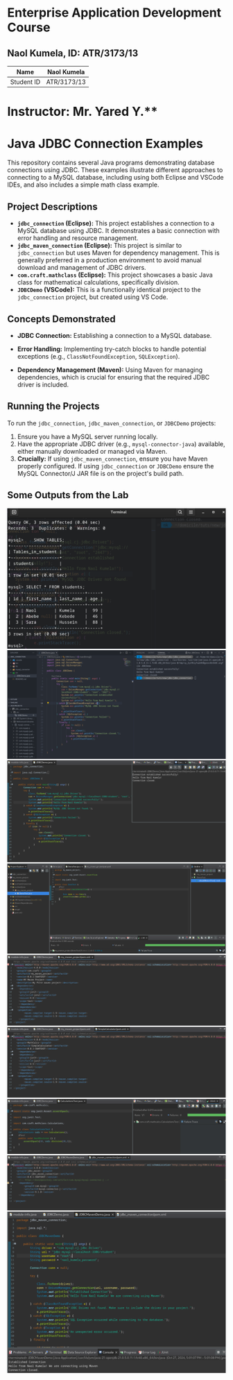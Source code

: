 # Enterprise Application Development Course

## Naol Kumela, ID: ATR/3173/13

| Name       | Naol Kumela |
| ---------- | ----------- |
| Student ID | ATR/3173/13 |

# Instructor: Mr. Yared Y.\*\*

# Java JDBC Connection Examples

This repository contains several Java programs demonstrating database connections using JDBC. These examples illustrate different approaches to connecting to a MySQL database, including using both Eclipse and VSCode IDEs, and also includes a simple math class example.

## Project Descriptions

- **`jdbc_connection` (Eclipse):** This project establishes a connection to a MySQL database using JDBC. It demonstrates a basic connection with error handling and resource management.
- **`jdbc_maven_connection` (Eclipse):** This project is similar to `jdbc_connection` but uses Maven for dependency management. This is generally preferred in a production environment to avoid manual download and management of JDBC drivers.
- **`com.craft.mathclass` (Eclipse):** This project showcases a basic Java class for mathematical calculations, specifically division.
- **`JDBCDemo` (VSCode):** This is a functionally identical project to the `jdbc_connection` project, but created using VS Code.

## Concepts Demonstrated

- **JDBC Connection:** Establishing a connection to a MySQL database.
- **Error Handling:** Implementing try-catch blocks to handle potential exceptions (e.g., `ClassNotFoundException`, `SQLException`).

- **Dependency Management (Maven):** Using Maven for managing dependencies, which is crucial for ensuring that the required JDBC driver is included.

## Running the Projects

To run the `jdbc_connection`, `jdbc_maven_connection`, or `JDBCDemo` projects:

1.  Ensure you have a MySQL server running locally.
2.  Have the appropriate JDBC driver (e.g., `mysql-connector-java`) available, either manually downloaded or managed via Maven.
3.  **Crucially:** If using `jdbc_maven_connection`, ensure you have Maven properly configured. If using `jdbc_connection` or `JDBCDemo` ensure the MySQL Connector/J JAR file is on the project's build path.

## Some Outputs from the Lab

![Image 1](imgs/vscode/2.png)
![Image 1](imgs/vscode/1.png)
![Image 1](imgs/eclipse/2.png)
![Image 1](imgs/eclipse/1.png)
![Image 1](imgs/eclipse/3.png)
![Image 1](imgs/eclipse/4.png)
![Image 1](imgs/eclipse/5.png)
![Image 1](imgs/eclipse/6.png)
![Image 1](imgs/eclipse/7.png)
